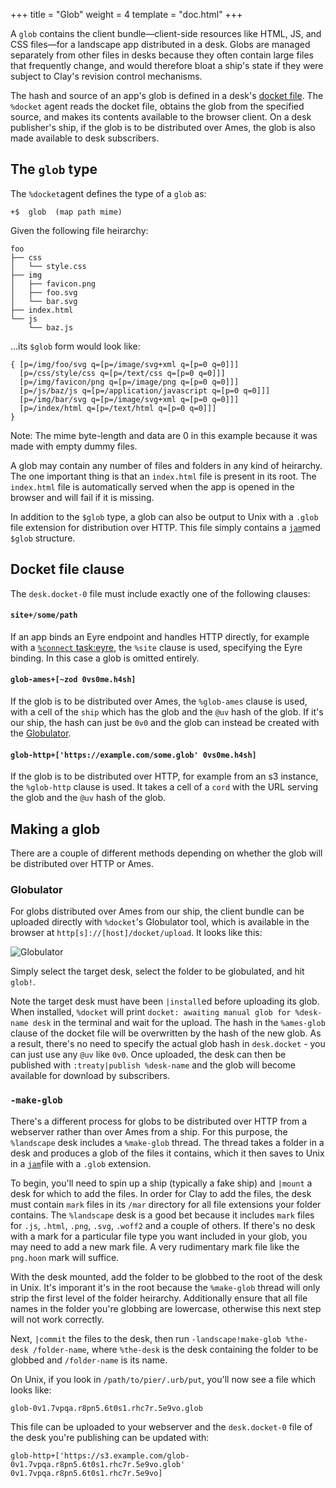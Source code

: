+++
title = "Glob"
weight = 4
template = "doc.html"
+++

A `glob` contains the client bundle—client-side resources like HTML, JS, and CSS files—for a landscape app distributed in a desk. Globs are managed separately from other files in desks because they often contain large files that frequently change, and would therefore bloat a ship's state if they were subject to Clay's revision control mechanisms.

The hash and source of an app's glob is defined in a desk's [docket file](/userspace/apps/reference/dist/docket). The `%docket` agent reads the docket file, obtains the glob from the specified source, and makes its contents available to the browser client. On a desk publisher's ship, if the glob is to be distributed over Ames, the glob is also made available to desk subscribers.

## The `glob` type

The `%docket`agent defines the type of a `glob` as:

```hoon
+$  glob  (map path mime)
```

Given the following file heirarchy:

```
foo
├── css
│   └── style.css
├── img
│   ├── favicon.png
│   ├── foo.svg
│   └── bar.svg
├── index.html
└── js
    └── baz.js
```

...its `$glob` form would look like:

```hoon
{ [p=/img/foo/svg q=[p=/image/svg+xml q=[p=0 q=0]]]
  [p=/css/style/css q=[p=/text/css q=[p=0 q=0]]]
  [p=/img/favicon/png q=[p=/image/png q=[p=0 q=0]]]
  [p=/js/baz/js q=[p=/application/javascript q=[p=0 q=0]]]
  [p=/img/bar/svg q=[p=/image/svg+xml q=[p=0 q=0]]]
  [p=/index/html q=[p=/text/html q=[p=0 q=0]]]
}
```

Note: The mime byte-length and data are 0 in this example because it was made with empty dummy files.

A glob may contain any number of files and folders in any kind of heirarchy. The one important thing is that an `index.html` file is present in its root. The `index.html` file is automatically served when the app is opened in the browser and will fail if it is missing.

In addition to the `$glob` type, a glob can also be output to Unix with a `.glob` file extension for distribution over HTTP. This file simply contains a [`jam`](/language/hoon/reference/stdlib/2p#jam)med `$glob` structure.

## Docket file clause

The `desk.docket-0` file must include exactly one of the following clauses:

#### `site+/some/path`

If an app binds an Eyre endpoint and handles HTTP directly, for example with a [`%connect` task:eyre](/system/kernel/eyre/reference/tasks#connect), the `%site` clause is used, specifying the Eyre binding. In this case a glob is omitted entirely.

#### `glob-ames+[~zod 0vs0me.h4sh]`

If the glob is to be distributed over Ames, the `%glob-ames` clause is used, with a cell of the `ship` which has the glob and the `@uv` hash of the glob. If it's our ship, the hash can just be `0v0` and the glob can instead be created with the [Globulator](#globulator).

#### `glob-http+['https://example.com/some.glob' 0vs0me.h4sh]`

If the glob is to be distributed over HTTP, for example from an s3 instance, the `%glob-http` clause is used. It takes a cell of a `cord` with the URL serving the glob and the `@uv` hash of the glob.

## Making a glob

There are a couple of different methods depending on whether the glob will be distributed over HTTP or Ames.

### Globulator

For globs distributed over Ames from our ship, the client bundle can be uploaded directly with `%docket`'s Globulator tool, which is available in the browser at `http[s]://[host]/docket/upload`. It looks like this:

![Globulator](https://media.urbit.org/docs/userspace/dist/globulator.png)

Simply select the target desk, select the folder to be globulated, and hit `glob!`.

Note the target desk must have been `|install`ed before uploading its glob. When installed, `%docket` will print `docket: awaiting manual glob for %desk-name desk` in the terminal and wait for the upload. The hash in the `%ames-glob` clause of the docket file will be overwritten by the hash of the new glob. As a result, there's no need to specify the actual glob hash in `desk.docket` - you can just use any `@uv` like `0v0`. Once uploaded, the desk can then be published with `:treaty|publish %desk-name` and the glob will become available for download by subscribers.

### `-make-glob`

There's a different process for globs to be distributed over HTTP from a webserver rather than over Ames from a ship. For this purpose, the `%landscape` desk includes a `%make-glob` thread. The thread takes a folder in a desk and produces a glob of the files it contains, which it then saves to Unix in a [`jam`](/language/hoon/reference/stdlib/2p#jam)file with a `.glob` extension.

To begin, you'll need to spin up a ship (typically a fake ship) and `|mount` a desk for which to add the files. In order for Clay to add the files, the desk must contain `mark` files in its `/mar` directory for all file extensions your folder contains. The `%landscape` desk is a good bet because it includes `mark` files for `.js`, `.html`, `.png`, `.svg`, `.woff2` and a couple of others. If there's no desk with a mark for a particular file type you want included in your glob, you may need to add a new mark file. A very rudimentary mark file like the `png.hoon` mark will suffice.

With the desk mounted, add the folder to be globbed to the root of the desk in Unix. It's imporant it's in the root because the `%make-glob` thread will only strip the first level of the folder heirarchy. Additionally ensure that all file names in the folder you're globbing are lowercase, otherwise this next step will not work correctly.

Next, `|commit` the files to the desk, then run `-landscape!make-glob %the-desk /folder-name`, where `%the-desk` is the desk containing the folder to be globbed and `/folder-name` is its name.

On Unix, if you look in `/path/to/pier/.urb/put`, you'll now see a file which looks like:

```
glob-0v1.7vpqa.r8pn5.6t0s1.rhc7r.5e9vo.glob
```

This file can be uploaded to your webserver and the `desk.docket-0` file of the desk you're publishing can be updated with:

```hoon
glob-http+['https://s3.example.com/glob-0v1.7vpqa.r8pn5.6t0s1.rhc7r.5e9vo.glob' 0v1.7vpqa.r8pn5.6t0s1.rhc7r.5e9vo]
```
